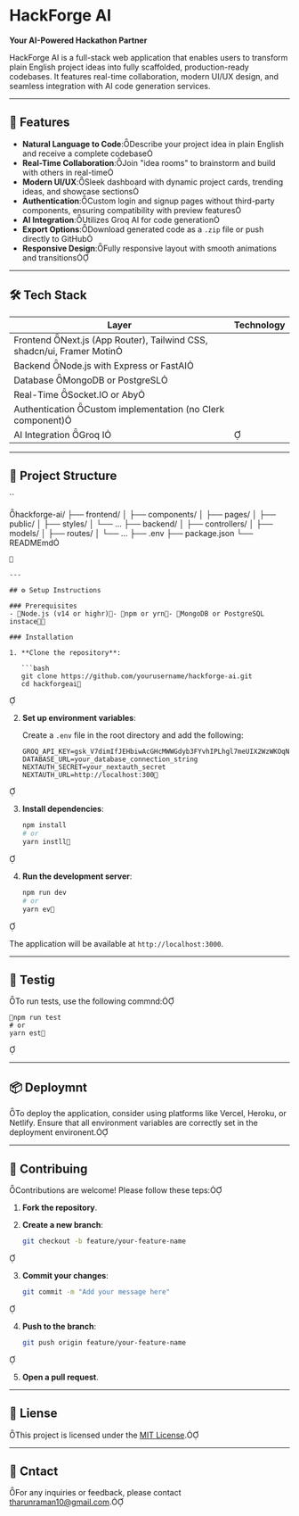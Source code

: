 

# HackForge AI

**Your AI-Powered Hackathon Partner**

HackForge AI is a full-stack web application that enables users to transform plain English project ideas into fully scaffolded, production-ready codebases. It features real-time collaboration, modern UI/UX design, and seamless integration with AI code generation services.

---

## 🚀 Features

- **Natural Language to Code**:Describe your project idea in plain English and receive a complete codebase
- **Real-Time Collaboration**:Join "idea rooms" to brainstorm and build with others in real-time
- **Modern UI/UX**:Sleek dashboard with dynamic project cards, trending ideas, and showcase sections
- **Authentication**:Custom login and signup pages without third-party components, ensuring compatibility with preview features
- **AI Integration**:Utilizes Groq AI for code generation
- **Export Options**:Download generated code as a `.zip` file or push directly to GitHub
- **Responsive Design**:Fully responsive layout with smooth animations and transitions

---

## 🛠️ Tech Stack

| Layer          | Technology                            |
|----------------|---------------------------------------|
| Frontend        Next.js (App Router), Tailwind CSS, shadcn/ui, Framer Motin |
| Backend         Node.js with Express or FastAI               |
| Database        MongoDB or PostgreSL                        |
| Real-Time       Socket.IO or Aby                           |
| Authentication  Custom implementation (no Clerk component) |
| AI Integration  Groq I                                    |

---

## 📁 Project Structure

``

hackforge-ai/
├── frontend/
│   ├── components/
│   ├── pages/
│   ├── public/
│   ├── styles/
│   └── ...
├── backend/
│   ├── controllers/
│   ├── models/
│   ├── routes/
│   └── ...
├── .env
├── package.json
└── READMEmd
```


---

## ⚙️ Setup Instructions

### Prerequisites
- Node.js (v14 or highr)- npm or yrn- MongoDB or PostgreSQL instace

### Installation

1. **Clone the repository**:

   ```bash
   git clone https://github.com/yourusername/hackforge-ai.git
   cd hackforgeai
   ```


2. **Set up environment variables**:

   Create a `.env` file in the root directory and add the following:

   ```env
   GROQ_API_KEY=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
   DATABASE_URL=your_database_connection_string
   NEXTAUTH_SECRET=your_nextauth_secret
   NEXTAUTH_URL=http://localhost:300
   ```


3. **Install dependencies**:

   ```bash
   npm install
   # or
   yarn instll
   ```


4. **Run the development server**:

   ```bash
   npm run dev
   # or
   yarn ev
   ```


   The application will be available at `http://localhost:3000`.

---

## 🧪 Testig

To run tests, use the following commnd:

```bsh
npm run test
# or
yarn est
```


---

## 📦 Deploymnt

To deploy the application, consider using platforms like Vercel, Heroku, or Netlify. Ensure that all environment variables are correctly set in the deployment environent.

---

## 🤝 Contribuing

Contributions are welcome! Please follow these teps:

1. **Fork the repository**.
2. **Create a new branch**:

   ```bash
   git checkout -b feature/your-feature-name
   ```


3. **Commit your changes**:

   ```bash
   git commit -m "Add your message here"
   ```


4. **Push to the branch**:

   ```bash
   git push origin feature/your-feature-name
   ```


5. **Open a pull request**.

---

## 📄 Liense

This project is licensed under the [MIT License](LIENSE).

---

## 📧 Cntact

For any inquiries or feedback, please contact [tharunraman10@gmail.com](mailto:tharunraman10@gmail.com).
